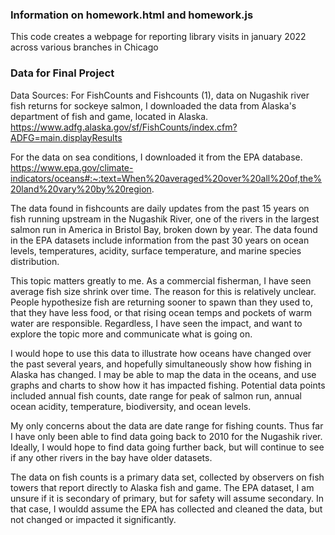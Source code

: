### Information on homework.html and homework.js

This code creates a webpage for reporting library visits in january 2022 across various branches in Chicago


### Data for Final Project

Data Sources: For FishCounts and Fishcounts (1), data on Nugashik river fish returns for sockeye salmon, I downloaded the data from Alaska's department of fish and game, located in Alaska. https://www.adfg.alaska.gov/sf/FishCounts/index.cfm?ADFG=main.displayResults

For the data on sea conditions, I downloaded it from the EPA database. https://www.epa.gov/climate-indicators/oceans#:~:text=When%20averaged%20over%20all%20of,the%20land%20vary%20by%20region.

The data found in fishcounts are daily updates from the past 15 years on fish running upstream in the Nugashik River, one of the rivers in the largest salmon run in America in Bristol Bay, broken down by year. The data found in the EPA datasets include information from the past 30 years on ocean levels, temperatures, acidity, surface temperature, and marine species distribution.

This topic matters greatly to me. As a commercial fisherman, I have seen average fish size shrink over time. The reason for this is relatively unclear. People hypothesize fish are returning sooner to spawn than they used to, that they have less food, or that rising ocean temps and pockets of warm water are responsible. Regardless, I have seen the impact, and want to explore the topic more and communicate what is going on.

I would hope to use this data to illustrate how oceans have changed over the past several years, and hopefully simultaneously show how fishing in Alaska has changed. I may be able to map the data in the oceans, and use graphs and charts to show how it has impacted fishing. Potential data points included annual fish counts, date range for peak of salmon run, annual ocean acidity, temperature, biodiversity, and ocean levels.

My only concerns about the data are date range for fishing counts. Thus far I have only been able to find data going back to 2010 for the Nugashik river. Ideally, I would hope to find data going further back, but will continue to see if any other rivers in the bay have older datasets.

The data on fish counts is a primary data set, collected by observers on fish towers that report directly to Alaska fish and game. The EPA dataset, I am unsure if it is secondary of primary, but for safety will assume secondary. In that case, I wouldd assume the EPA has collected and cleaned the data, but not changed or impacted it significantly.
